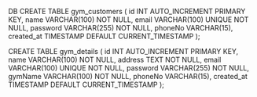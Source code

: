 DB
CREATE TABLE gym_customers (
    id INT AUTO_INCREMENT PRIMARY KEY,
    name VARCHAR(100) NOT NULL,
    email VARCHAR(100) UNIQUE NOT NULL,
    password VARCHAR(255) NOT NULL,
    phoneNo VARCHAR(15),
    created_at TIMESTAMP DEFAULT CURRENT_TIMESTAMP
);

CREATE TABLE gym_details (
    id INT AUTO_INCREMENT PRIMARY KEY,
    name VARCHAR(100) NOT NULL,
    address TEXT NOT NULL,
    email VARCHAR(100) UNIQUE NOT NULL,
    password VARCHAR(255) NOT NULL,
    gymName VARCHAR(100) NOT NULL,
    phoneNo VARCHAR(15),
    created_at TIMESTAMP DEFAULT CURRENT_TIMESTAMP
);
